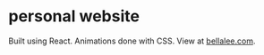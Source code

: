 # personal website
Built using React. Animations done with CSS. View at <a href="http://bellalee.com/" target="_blank" rel="noreferrer">bellalee.com</a>.
